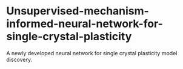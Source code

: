 # Unsupervised-mechanism-informed-neural-network-for-single-crystal-plasticity
A newly developed neural network for single crystal plasticity model discovery.
